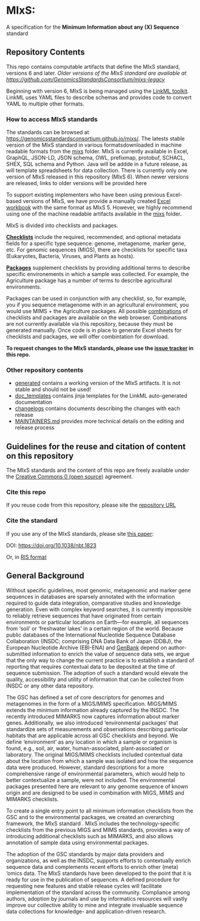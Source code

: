 # MIxS:

A specification for the **Minimum Information about any (X) Sequence** standard

## Repository Contents

This repo contains computable artifacts that define the MIxS standard, versions 6 and later. _Older versions of the MIxS standard are available at https://github.com/GenomicsStandardsConsortium/mixs-legacy_

Beginning with version 6, MIxS is being managed using the [LinkML toolkit](https://linkml.io/). LinkML uses YAML files to describe schemas and provides code to convert YAML to multiple other formats. 

### How to access MIxS standards

The standards can be browsed at https://genomicsstandardsconsortium.github.io/mixs/. The latests stable version of the MIxS standard in various formatsdownloaded in machine readable formats from the [mixs](mixs) folder.  MIxS is currently available in Excel, GraphQL, JSON-LD, JSON schema, OWL, prefixmap, protobuf, SCHACL, SHEX, SQL schema and Python. Java will be addde in a future release, as will template spreadsheets for data collection. There is currently only one version of MIxS released in this repository (MIxS 6). When newer versions are released, links to older versions will be provided here

To support existing implementers who have been using previous Excel-based versions of MIxS, we have provide a manually created [Excel workbook](mixs/excel) with the same format as MIxS 5. However, we highly recommend using one of the machine readable artifacts available in the [mixs](mixs) folder.

MIxS is divided into checklists and packages.

**[Checklists](https://genomicsstandardsconsortium.github.io/mixs/#checklists)** include the required, recommended, and optional metadata fields for a specific type sequence: genome, metagenome, marker gene, etc. For genomic sequences (MIGS), there are checklists for specific taxa (Eukaryotes, Bacteria, Viruses, and Plants as hosts).

**[Packages](https://genomicsstandardsconsortium.github.io/mixs/#packages)** supplement checklists by providing additional terms to describe specific environements in which a sample was collected. For example, the Agriculture package has a number of terms to describe agricultural environments. 

Packages can be used in conjunction with any checklist, so, for example, you if you sequence metagenome with in an agricultural environment, you would use MIMS + the Agriculture packages. All possible [combinations](https://genomicsstandardsconsortium.github.io/mixs/#combinations) of checklists and packages are available on the web browser. Combinations are not currently available via this repository, because they must be generated manually. Once code is in place to generate Excel sheets for checklists and packages, we will offer combintation for download.


**To request changes to the MIxS standards, please use the [issue tracker](https://github.com/GenomicsStandardsConsortium/mixs/issues) in this repo.**

### Other repository contents

- [generated](generated) contains a working version of the MIxS artifacts. It is not stable and should not be used!
- [doc_templates](doc_templates) contains jinja templates for the LinkML auto-generated documentation
- [changelogs](changelogs) contains documents describing the changes with each release
- [MAINTAINERS.md](MAINTAINERS.md) provides more technical details on the editing and release process

## Guidelines for the reuse and citation of content on this repository

The MIxS standards and the content of this repo are freely available under the [Creative Commons 0 (open source)](https://creativecommons.org/share-your-work/public-domain/cc0/) agreement. 

### Cite this repo

If you reuse code from this repository, please site the [repository URL](https://github.com/GenomicsStandardsConsortium/mixs)


### Cite the standard

If you use any of the MIxS standards, please site [this paper](https://www.nature.com/articles/nbt.1823):

DOI: https://doi.org/10.1038/nbt.1823

Or, in [RIS format](citation.ris)


## General Background
Without specific guidelines, most genomic, metagenomic and marker gene sequences in databases are sparsely annotated with the information required to guide data integration, comparative studies and knowledge generation. Even with complex keyword searches, it is currently impossible to reliably retrieve sequences that have originated from certain environments or particular locations on Earth—for example, all sequences from ‘soil’ or ‘freshwater lakes’ in a certain region of the world. Because public databases of the International Nucleotide Sequence Database Collaboration (INSDC; comprising DNA Data Bank of Japan (DDBJ), the European Nucleotide Archive (EBI-ENA) and [GenBank](http://www.insdc.org/) depend on author-submitted information to enrich the value of sequence data sets, we argue that the only way to change the current practice is to establish a standard of reporting that requires contextual data to be deposited at the time of sequence submission. The adoption of such a standard would elevate the quality, accessibility and utility of information that can be collected from INSDC or any other data repository.

The GSC has defined a set of core descriptors for genomes and metagenomes in the form of a MIGS/MIMS specification. MIGS/MIMS extends the minimum information already captured by the INSDC. The recently introduced MIMARKS now captures information about marker genes. Additionally, we also introduced ‘environmental packages’ that standardize sets of measurements and observations describing particular habitats that are applicable across all GSC checklists and beyond. We define ‘environment’ as any location in which a sample or organism is found, e.g., soil, air, water, human-associated, plant-associated or laboratory. The original MIGS/MIMS checklists included contextual data about the location from which a sample was isolated and how the sequence data were produced. However, standard descriptions for a more comprehensive range of environmental parameters, which would help to better contextualize a sample, were not included. The environmental packages presented here are relevant to any genome sequence of known origin and are designed to be used in combination with MIGS, MIMS and MIMARKS checklists.

To create a single entry point to all minimum information checklists from the GSC and to the environmental packages, we created an overarching framework, the MIxS standard . MIxS includes the technology-specific checklists from the previous MIGS and MIMS standards, provides a way of introducing additional checklists such as MIMARKS, and also allows annotation of sample data using environmental packages.

The adoption of the GSC standards by major data providers and organizations, as well as the INSDC, supports efforts to contextually enrich sequence data and complements recent efforts to enrich other (meta) ‘omics data. The MIxS standards have been developed to the point that it is ready for use in the publication of sequences. A defined procedure for requesting new features and stable release cycles will facilitate implementation of the standard across the community. Compliance among authors, adoption by journals and use by informatics resources will vastly improve our collective ability to mine and integrate invaluable sequence data collections for knowledge- and application-driven research.

